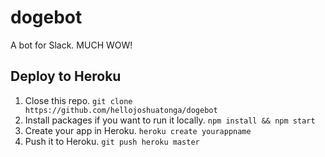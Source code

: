 # dogebot
A bot for Slack. MUCH WOW!

Deploy to Heroku
-----------------------
1. Close this repo. `git clone https://github.com/hellojoshuatonga/dogebot`
2. Install packages if you want to run it locally. `npm install && npm start`
3. Create your app in Heroku. `heroku create yourappname`
4. Push it to Heroku. `git push heroku master`
